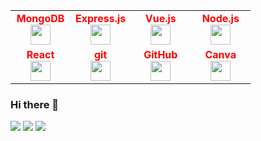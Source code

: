 
<table width="320px">
    <tbody style="color: red">
        <tr  valign="top">
            <td width="80px" align="center">
            <span><strong>MongoDB</strong></span><br>
            <img height="32px" src="https://cdn.jsdelivr.net/gh/devicons/devicon/icons/mongodb/mongodb-original-wordmark.svg">
            </td>
            <td width="80px" align="center">
            <span><strong>Express.js</strong></span><br>
            <img height="32" src="https://cdn.jsdelivr.net/gh/devicons/devicon/icons/express/express-original-wordmark.svg">
            </td>
            <td width="80px" align="center">
            <span><strong>Vue.js</strong></span><br>
            <img height="32" src="https://cdn.jsdelivr.net/gh/devicons/devicon/icons/vuejs/vuejs-original-wordmark.svg">
            </td>
            <td width="80px" align="center">
            <span><strong>Node.js
                </strong></span><br>
            <img height="32px" src="https://cdn.jsdelivr.net/gh/devicons/devicon/icons/nodejs/nodejs-original.svg">
            </td>
        </tr>
        <tr valign="top">
            <td width="80px" align="center">
            <span><strong>React</strong></span><br>
            <img height="32px" src="https://cdn.jsdelivr.net/gh/devicons/devicon/icons/react/react-original.svg">
            </td>
            <td width="80px" align="center">
            <span><strong>git</strong></span><br>
            <img height="32px" src="https://cdn.jsdelivr.net/gh/devicons/devicon/icons/git/git-plain.svg">
            </td>
            <td width="80px" align="center">
            <span><strong>GitHub</strong></span><br>
            <img height="32px" src="https://cdn.jsdelivr.net/gh/devicons/devicon/icons/github/github-original.svg">
            <td width="80px" align="center">
            <span><strong>Canva</strong></span><br>
            <img height="32px" src="https://cdn.jsdelivr.net/gh/devicons/devicon/icons/canva/canva-original.svg">
            </td>
        </tr>
    </tbody>
</table>
          
          
### Hi there 👋
<img src="https://github-readme-streak-stats.herokuapp.com/?user=GregorisB&theme=dark"/>

<img src="https://github-readme-stats.vercel.app/api/top-langs?username=GregorisB&layout=compact&theme=dark"/>

<img src="https://github-readme-stats.vercel.app/api?username=GregorisB&show_icons=true&theme=dark"/>

<!--
**GregorisB/GregorisB** is a ✨ _special_ ✨ repository because its `README.md` (this file) appears on your GitHub profile.

Here are some ideas to get you started:

- 🔭 I’m currently working on ...
- 🌱 I’m currently learning ...
- 👯 I’m looking to collaborate on ...
- 🤔 I’m looking for help with ...
- 💬 Ask me about ...
- 📫 How to reach me: ...
- 😄 Pronouns: ...
- ⚡ Fun fact: ...
-->

